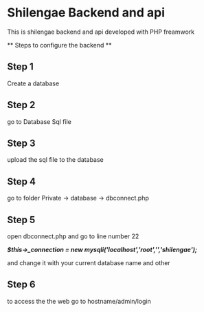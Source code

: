 # Shilengae Backend and api 

This is shilengae backend and api developed with PHP freamwork 

** Steps to configure the backend **

## Step 1 

Create a database

## Step 2

go to Database Sql file 

## Step 3

upload the sql file to the database 

## Step 4

go to folder Private ->  database  -> dbconnect.php 

## Step 5

open dbconnect.php and go to line number 22 

***$this->_connection  = new mysqli('localhost','root','','shilengae');***


and change it with your current database name and other 



## Step 6 

to access the the web go to hostname/admin/login

